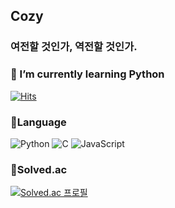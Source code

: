 ## Cozy
### 여전할 것인가, 역전할 것인가.


### 🌱 I’m currently learning Python
[![Hits](https://hits.seeyoufarm.com/api/count/incr/badge.svg?url=https%3A%2F%2Fgithub.com%2Freddevilmidzy&count_bg=%23E5DE8A&title_bg=%23FF6E6E&icon=&icon_color=%23E7E7E7&title=hits&edge_flat=false)](https://hits.seeyoufarm.com)

### 💪Language
![Python](https://img.shields.io/badge/Python-3776AB.svg?style=for-the-badge&logo=Python&logoColor=white)
![C](https://img.shields.io/badge/C-A8B9CC.svg?style=for-the-badge&logo=C&logoColor=white)
![JavaScript](https://img.shields.io/badge/JAVASCRIPT-F7DF1E.svg?style=for-the-badge&logo=Javascript&logoColor=white)

<!--
### 🏆GitHub
![Cozy](https://github-readme-stats.vercel.app/api?username=reddevilmidzy&theme=onedark&show_icons=true)
-->
### 🏅Solved.ac
[![Solved.ac
프로필](http://mazassumnida.wtf/api/v2/generate_badge?boj=cdg0228)](https://solved.ac/cdg0228/)
<!--
**reddevilmidzy/reddevilmidzy** is a ✨ _special_ ✨ repository because its `README.md` (this file) appears on your GitHub profile.
Here are some ideas to get you started:

- 🔭 I’m currently working on ...
- 🌱 I’m currently learning ...
- 👯 I’m looking to collaborate on ...
- 🤔 I’m looking for help with ...
- 💬 Ask me about ...
- 📫 How to reach me: ...
- 😄 Pronouns: ...
- ⚡ Fun fact: ...
-->
